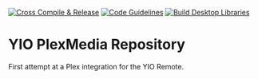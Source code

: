 [![Cross Compile & Release](https://github.com/nickprice101/integration.plexmedia/workflows/Cross%20Compile%20&%20Release/badge.svg)](https://github.com/nickprice101/integration.plexmedia/actions?query=workflow%3A%22Cross+Compile+%26+Release%22)
[![Code Guidelines](https://github.com/nickprice101/integration.plexmedia/workflows/Code%20Guidelines/badge.svg)](https://github.com/nickprice101/integration.plexmedia/actions?query=workflow%3A%22Code+Guidelines%22)
[![Build Desktop Libraries](https://github.comnickprice101/integration.plexmedia/workflows/Build%20Desktop%20Libraries/badge.svg)](https://github.com/nickprice101/integration.plexmedia/actions?query=workflow%3A%22Build+Desktop+Libraries%22)

# YIO PlexMedia Repository

First attempt at a Plex integration for the YIO Remote.
